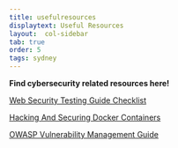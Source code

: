 ```yaml
---
title: usefulresources
displaytext: Useful Resources
layout:  col-sidebar
tab: true
order: 5
tags: sydney
---
```


**Find cybersecurity related resources here!**

[Web Security Testing Guide Checklist](https://github.com/OWASP/wstg/tree/master/checklist)

<a href="files/docker-containers.pdf" download="docker-containers.pdf">Hacking And Securing Docker Containers</a>

[OWASP Vulnerability Management Guide](https://owasp.org/www-project-vulnerability-management-guide/)
